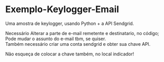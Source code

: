 # Exemplo-Keylogger-Email
Uma amostra de keylogger, usando Python + a API Sendgrid. <br>

Necessário
Alterar a parte de e-mail remetente e destinatario, no código;
Pode mudar o assunto do e-mail tbm, se quiser.  <br> 
Também necessário criar uma conta sendgrid e obter sua chave API.

Não esqueça de colocar a chave também, no local indicador!
